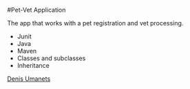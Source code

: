 #Pet-Vet Application

The app that works with a pet registration and vet processing.

* Junit
* Java
* Maven
* Classes and subclasses
* Inheritance

[Denis Umanets](http://sqasolution.com)
